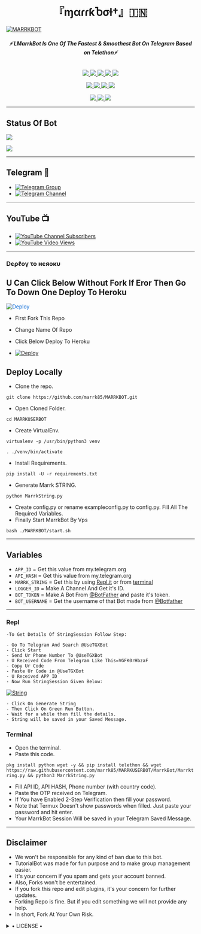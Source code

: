 <h1 align="center">
<b> 『ɱαɾɾƙႦσƚ†』🇮🇳 </b>
</h1>

[![MARRKBOT](https://te.legra.ph/file/ac3a1263f3fd92068702f.jpg)](https://github.com/marrk85/MARRKBOT)

<h6 align="center">
  <b>⚡ LMarrkBot Is One Of The Fastest & Smoothest Bot On Telegram Based on Telethon⚡</b>
</h6>

<p align="center">
<a href="https://github.com/marrk85/MARRKBOT" alt="GitHub closed issues"> <img src="https://img.shields.io/github/issues-closed-raw/marrk85/MARRKBOT?style=flat&logo=github&color=success" /> </a>
<a href="https://github.com/marrk85/MARRKBOT/graphs/contributors" alt="GitHub contributors"> <img src="https://img.shields.io/github/contributors/marrk85/MARRKBOT?style=flat&logo=github" /> </a>
<a href="https://github.com/marrk85/MARRKBOT/network/members" alt="GitHub forks"> <img src="https://img.shields.io/github/forks/marrk85/MARRKBOT?label=Forks&logo=github" /> </a>
<a href="https://github.com/marrk85/MARRKBOT" alt="GitHub closed pull requests"> <img src="https://img.shields.io/github/issues-pr-closed-raw/marrk85/MARRKBOT?color=success" /> </a>
<a href="https://github.com/marrk85/MARRKBOT" alt="GitHub issues"> <img src="https://img.shields.io/github/issues-raw/marrk85/MARRKBOT?style=flat&logo=github&color=yellow" /> </a>
</p>
<p align="center">
<a href="https://www.python.org/" alt="made-with-python"> <img src="https://img.shields.io/badge/Made%20with-Python-1f425f.svg?style=flat&logo=python&color=blue" /> </a>
<a href="https://github.com/marrk85/MARRKBOT" alt="Docker!"> <img src="https://aleen42.github.io/badges/src/docker.svg" /> </a>
<a href="https://github.com/marrk85/MARRKBOT" alt="GitHub repo size"> <img src="https://img.shields.io/github/repo-size/marrk85/MARRKBOT" /> </a>
<a href="https://github.com/marrk85/MARRKBOT/blob/master/LICENSE" alt="GPLv3 license"> <img src="https://img.shields.io/badge/License-GPLv3-blue.svg" /> </a>
</p>
<p align="center">
<a href="https://t.me/Marrk_Userbot" alt="Telegram!"> <img src="https://aleen42.github.io/badges/src/telegram.svg" /> </a>
<a href="https://github.com/marrk85/MARRKBOT/graphs/commit-activity" alt="Maintenance"> <img src="https://img.shields.io/badge/Maintained%3F-yes-green.svg" /> </a>
<a href="https://makeapullrequest.com" alt="PRs Welcome"> <img src="https://img.shields.io/badge/PRs-welcome-brightgreen.svg?style=flat-square" /> </a>
</p>

------
## Status Of Bot 
<p align="left">
    <a href="https://github.com/marrk85/MARRKBOT/network/members"><img src="https://img.shields.io/github/forks/MARRK-OS/MARRKBOT?label=Forks&logoColor=Black&style=social"></a><p align="left"><a href="https://github.com/MARRK-OS/MARRKBOT/stargazers"><img src="https://img.shields.io/github/stars/MARRK-OS/MARRKBOT?logoColor=Blue&style=social"></a><p align="left"><a href="https://github.com/MARRK-OS/MARRKBOT"></a><p align="left"><a href="https://github.com/MARRK-OS/MARRKBOT?"></a>

------
## Telegram 🏪
- [![Telegram Group](https://img.shields.io/badge/Telegram-Group-brightgreen)](https://t.me/Marrkmusic)
- [![Telegram Channel](https://img.shields.io/badge/Telegram-Channel-brightgreen)](https://t.me/marrkchannel)

------
## YouTube 📺
- [![YouTube Channel Subscribers](https://img.shields.io/youtube/channel/subscribers/UCvp8PY25PTRhFDZjLv3sVfg?style=social)](https://youtube.com/channel/UCvp8PY25PTRhFDZjLv3sVfg)
- [![YouTube Video Views](https://img.shields.io/youtube/views/9dQgdUJfk_k?label=Tutorial+•+Heroku+•&style=social)](https://youtu.be/9dQgdUJfk_k)

------------
<h3> Dєρℓογ το нєяοκυ </h3>

## U Can Click Below Without Fork If Eror Then Go To Down One Deploy To Heroku

<a href="https://heroku.com/deploy/" rel="nofollow" style="background-color: initial; box-sizing: border-box; color: #0366d6; text-decoration-line: none;"><img alt="Deploy" data-canonical-src="https://www.herokucdn.com/deploy/button.svg" src="https://camo.githubusercontent.com/83b0e95b38892b49184e07ad572c94c8038323fb/68747470733a2f2f7777772e6865726f6b7563646e2e636f6d2f6465706c6f792f627574746f6e2e737667" style="border-style: none; box-sizing: initial; max-width: 100%;" /></a></div>
</a>

- First Fork This Repo

- Change Name Of Repo

- Click Below Deploy To Heroku


- [![Deploy](https://te.legra.ph/file/7305a01b183f4e21ad5bd.jpg)](https://heroku.com/deploy/)

## Deploy Locally

- Clone the repo. 

`git clone https://github.com/marrk85/MARRKBOT.git`
- Open Cloned Folder.

`cd MARRKUSERBOT`
- Create VirtualEnv.

`virtualenv -p /usr/bin/python3 venv`

`. ./venv/bin/activate`
- Install Requirements.

`pip install -U -r requirements.txt`
- Generate Marrk STRING.

`python MarrkString.py`
- Create config.py or rename exampleconfig.py to config.py. Fill All The Required Variables.
- Finally Start MarrkBot By Vps

`bash ./MARRKBOT/start.sh`

---------

## Variables

- `APP_ID`  =  Get this value from my.telegram.org
- `API_HASH`  =  Get this value from my.telegram.org
- `MARRK_STRING`  =  Get this by using [Repl.it](#Repl) or from [terminal](#Terminal)
- `LOGGER_ID`  =  Make A Channel And Get it's ID.
- `BOT_TOKEN`  =  Make A Bot From [@BotFather](https://t.me/botfather) and paste it's token.
- `BOT_USERNAME`  =  Get the username of that Bot made from [@Botfather](https://t.me/botfather)

------
### Repl


    -To Get Details Of StringSession Follow Step: 

    - Go To Telegram And Search @UseTGXBot
    - Click Start
    - Send Ur Phone Number To @UseTGXBot
    - U Received Code From Telegram Like This=VGFK0rHbzaF
    - Copy Ur Code
    - Paste Ur Code in @UseTGXBot
    - U Received APP ID
    - Now Run StringSession Given Below:
   

[![String](https://te.legra.ph/file/a554e4ae9721b44ad6628.jpg)](https://replit.com/@marrk85/String-gen) 

    - Click On Generate String
    - Then Click On Green Run Button.
    - Wait for a while then fill the details.
    - String will be saved in your Saved Message.


### Terminal
- Open the terminal.
- Paste this code.

`pkg install python wget -y && pip install telethon && wget https://raw.githubusercontent.com/marrk85/MARRKUSERBOT/MarrkBot/Marrktring.py && python3 MarrkString.py`
- Fill API ID, API HASH, Phone number (with country code).
- Paste the OTP received on Telegram.
- If You have Enabled 2-Step Verification then fill your password.
- Note that Termux Doesn't show passwords when filled. Just paste your password and hit enter.
- Your MarrkBot Session Will be saved in your Telegram Saved Message.


------
## Disclaimer
- We won't be responsible for any kind of ban due to this bot.
- TutorialBot was made for fun purpose and to make group management easier.
- It's your concern if you spam and gets your account banned.
- Also, Forks won't be entertained.
- If you fork this repo and edit plugins, it's your concern for further updates.
- Forking Repo is fine. But if you edit something we will not provide any help.
- In short, Fork At Your Own Risk.

<details>

  <summary> • LICENSE • </summary>

![](https://www.gnu.org/graphics/gplv3-or-later.png)

MARRK-OS

Poject [MARRK](https://github.com/maark85/MARRKBOT) is free software: you can redistribute it and/or modify

it under the terms of the GNU General Public License as published by

the Free Software Foundation, either version 3 of the License, or

(at your option) any later version.

This program is distributed in the hope that it will be useful,

but WITHOUT ANY WARRANTY; without even the implied warranty of

MERCHANTABILITY or FITNESS FOR A PARTICULAR PURPOSE.  See the

GNU General Public License for more details.

You should have received a copy of the GNU General Public License

along with this program. If not, see <https://www.gnu.org/licenses/>.

</details>
